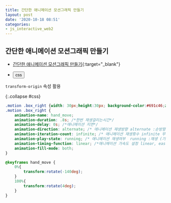 ```yaml
---
title: 간단한 애니메이션 모션그래픽 만들기
layout: post
date: '2020-10-18 08:51'
categories:
- js_interactive_web2
---
```


## 간단한 애니메이션 모션그래픽 만들기

* [간단한 애니메이션 모션그래픽 만들기](https://hyungju-lee.github.io/hyungju-lee-interactions/interactive-web2/study/section4/step1/index.html){:target="_blank"}

* <button data-toggle="collapse" data-target="#css">css</button>

`transform-origin` 속성 활용

{:.collapse #css}
```css
.motion .box_right {width: 30px;height:30px; background-color:#691c46;z-index:10; transform-origin: 199px 163px;  -webkit-transform-origin: 199px 163px; -moz-transform-origin: 199px 163px; -o-transform-origin: 199px 163px; -ms-transform-origin: 199px 163px;}
.motion .box_right {
    animation-name: hand_move;
    animation-duration: .8s; /*한번 재생걸리는시간*/
    animation-delay: 0s; /*애니메이션 지연*/
    animation-direction: alternate; /* 애니메이션 재생방향 alternate :순방향, reverse: 역방향*/
    animation-iteration-count: infinite; /* 애니메이션 재생횟수 infinite 무한*/
    animation-play-state: running; /* 애니메이션 재생여부  running :재생 (기본값), paused(애니메이션정지)*/
    animation-timing-function: linear; /*애니메이션 가속도 설정 linear, ease, ease-in, ease-out, custom 등*/
    animation-fill-mode: both;
}

@keyframes hand_move {
    0%{
        transform:rotate(-140deg);
    }
    100%{
        transform:rotate(4deg);
    }
}
```